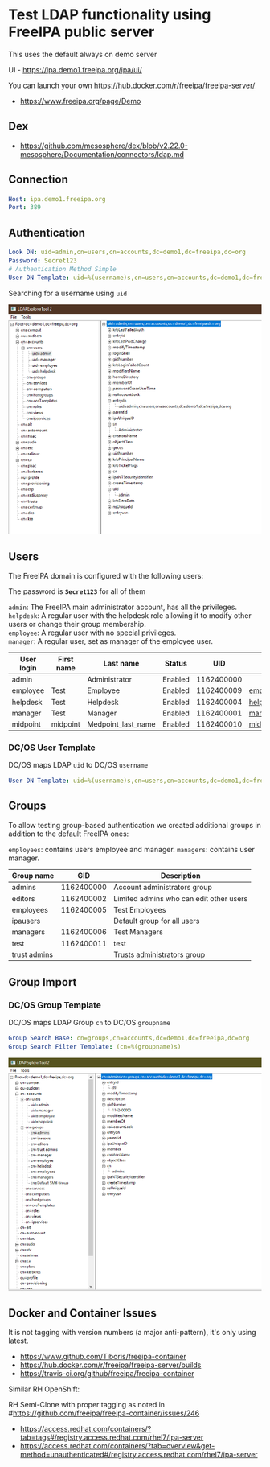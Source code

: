 # Test LDAP functionality using FreeIPA public server 

This uses the default always on demo server

UI - https://ipa.demo1.freeipa.org/ipa/ui/  

You can launch your own https://hub.docker.com/r/freeipa/freeipa-server/

* https://www.freeipa.org/page/Demo

## Dex

* https://github.com/mesosphere/dex/blob/v2.22.0-mesosphere/Documentation/connectors/ldap.md

## Connection 

```yaml
Host: ipa.demo1.freeipa.org
Port: 389
```

## Authentication

```yaml
Look DN: uid=admin,cn=users,cn=accounts,dc=demo1,dc=freeipa,dc=org
Password: Secret123
# Authentication Method Simple
User DN Template: uid=%(username)s,cn=users,cn=accounts,dc=demo1,dc=freeipa,dc=org
```

Searching for a username using `uid`

![Searching for a username using `uid`](media/user-sn.png)

## Users

The FreeIPA domain is configured with the following users:

The password is **`Secret123`** for all of them

`admin`: The FreeIPA main administrator account, has all the privileges.  
`helpdesk`: A regular user with the helpdesk role allowing it to modify other users or change their group membership.  
`employee`: A regular user with no special privileges.  
`manager`: A regular user, set as manager of the employee user.  

|User login|	First name	|Last name	|Status	|UID	|Email address|
|---|---|---|---|---|---|
|admin||Administrator|Enabled|1162400000||
|employee|Test|Employee| Enabled|1162400009|employee@demo1.freeipa.org|
|helpdesk|Test|Helpdesk| Enabled|1162400004|helpdesk@demo1.freeipa.org|
|manager|Test|Manager| Enabled|1162400001|manager@demo1.freeipa.org|
|midpoint|midpoint|Medpoint_last_name| Enabled|1162400010|midpoint@demo1.freeipa.org|

### DC/OS User Template

DC/OS maps LDAP `uid` to DC/OS `username`

```yaml
User DN Template: uid=%(username)s,cn=users,cn=accounts,dc=demo1,dc=freeipa,dc=org
```

## Groups

To allow testing group-based authentication we created additional groups in addition to the default FreeIPA ones:

`employees`: contains users employee and manager.
`managers`: contains user manager.  

|Group name|	GID	|Description|
|---|---|---|
|admins|1162400000|Account administrators group|
|editors|1162400002|Limited admins who can edit other users|
|employees|1162400005|Test Employees|
|ipausers||Default group for all users|
|managers|1162400006|Test Managers|
|test|1162400011|test|
|trust admins||Trusts administrators group|

## Group Import

### DC/OS Group Template

DC/OS maps LDAP Group `cn` to DC/OS `groupname`

```yaml
Group Search Base: cn=groups,cn=accounts,dc=demo1,dc=freeipa,dc=org
Group Search Filter Template: (cn=%(groupname)s)
```

![Searching for a username using `cn`](media/group-cn.png)

## Docker and Container Issues

It is not tagging with version numbers (a major anti-pattern), it's only using latest.

* https://www.github.com/Tiboris/freeipa-container
* https://hub.docker.com/r/freeipa/freeipa-server/builds
* https://travis-ci.org/github/freeipa/freeipa-container

Similar RH OpenShift:  

RH Semi-Clone with proper tagging as noted in #https://github.com/freeipa/freeipa-container/issues/246  

* https://access.redhat.com/containers/?tab=tags#/registry.access.redhat.com/rhel7/ipa-server  
* https://access.redhat.com/containers/?tab=overview&get-method=unauthenticated#/registry.access.redhat.com/rhel7/ipa-server  
